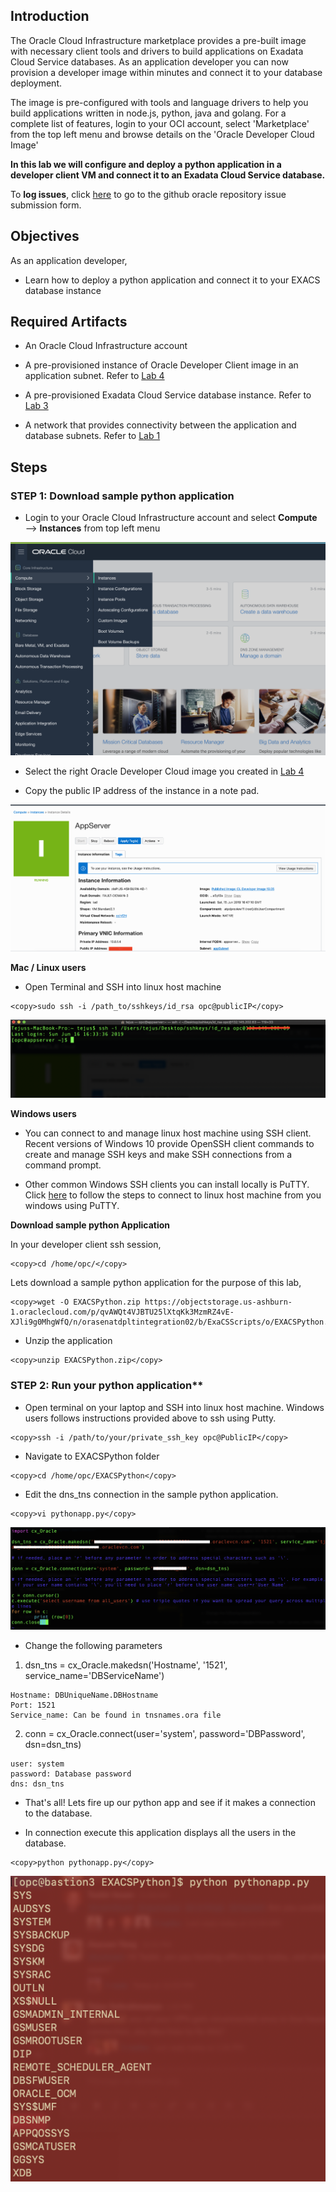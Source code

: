 ## Introduction

The Oracle Cloud Infrastructure marketplace provides a pre-built image with necessary client tools and drivers to build applications on Exadata Cloud Service databases. As an application developer you can now provision a developer image within minutes and connect it to your database deployment.

The image is pre-configured with tools and language drivers to help you build applications written in node.js, python, java and golang.
For a complete list of features, login to your OCI account, select 'Marketplace' from the top left menu and browse details on the 'Oracle Developer Cloud Image'

**In this lab we will configure and deploy a python application in a developer client VM and connect it to an Exadata Cloud Service database.**

To **log issues**, click [here](https://github.com/oracle/learning-library/issues/new) to go to the github oracle repository issue submission form.

## Objectives

As an application developer,
- Learn how to deploy a python application and connect it to your EXACS database instance

## Required Artifacts

- An Oracle Cloud Infrastructure account

- A pre-provisioned instance of Oracle Developer Client image in an application subnet. Refer to [Lab 4](?lab=lab-4-configure-development-system-for-use)

- A pre-provisioned Exadata Cloud Service database instance. Refer to [Lab 3](?lab=lab-3-provision-databases-on-exadata-cloud)

- A network that provides connectivity between the application and database subnets. Refer to [Lab 1](?lab=lab-1-preparing-private-data-center-o)

## Steps

### STEP 1: Download sample python application

- Login to your Oracle Cloud Infrastructure account and select **Compute** —> **Instances** from top left menu

![](./images/pythonApp/Compute1.png " ")

- Select the right Oracle Developer Cloud image you created in [Lab 4](?lab=lab-4-configure-development-system-for-use)

- Copy the public IP address of the instance in a note pad. 

![](./images/pythonApp/Compute2.png " ")


**Mac / Linux users**

- Open Terminal and SSH into linux host machine

```
<copy>sudo ssh -i /path_to/sshkeys/id_rsa opc@publicIP</copy>
```

![](./images/pythonApp/SSH1.png " ")

**Windows users**

- You can connect to and manage linux host machine using SSH client. Recent versions of Windows 10 provide OpenSSH client commands to create and manage SSH keys and make SSH connections from a command prompt.

- Other common Windows SSH clients you can install locally is PuTTY. Click [here](https://docs.microsoft.com/en-us/azure/virtual-machines/linux/ssh-from-windows) to follow the steps to connect to linux host machine from you windows using PuTTY.

**Download sample python Application**

In your developer client ssh session,

```
<copy>cd /home/opc/</copy>
```

Lets download a sample python application for the purpose of this lab,


```
<copy>wget -O EXACSPython.zip https://objectstorage.us-ashburn-1.oraclecloud.com/p/qvAWQt4VJBTU25lXtqKk3MzmRZ4vE-XJli9g0MhgWfQ/n/orasenatdpltintegration02/b/ExaCSScripts/o/EXACSPython.zip</copy>
```
- Unzip the application 

```
<copy>unzip EXACSPython.zip</copy>
```

### STEP 2: Run your python application**


- Open terminal on your laptop and SSH into linux host machine. Windows users follows instructions provided above to ssh using Putty.

```
<copy>ssh -i /path/to/your/private_ssh_key opc@PublicIP</copy>
```

- Navigate to EXACSPython folder

```
<copy>cd /home/opc/EXACSPython</copy>
```

- Edit the dns_tns connection in the sample python application.

```
<copy>vi pythonapp.py</copy>
```

![](./images/pythonApp/editpythonapp.png " ")

- Change the following parameters

1. dsn_tns = cx_Oracle.makedsn('Hostname', '1521', service_name='DBServiceName')
```
Hostname: DBUniqueName.DBHostname
Port: 1521
Service_name: Can be found in tnsnames.ora file
```

2. conn = cx_Oracle.connect(user='system', password='DBPassword', dsn=dsn_tns)

```
user: system
password: Database password
dns: dsn_tns
```

- That's all! Lets fire up our python app and see if it makes a connection to the database.

- In connection execute this application displays all the users in the database.

```
<copy>python pythonapp.py</copy>
```

![](./images/pythonApp/pythonSuccess.png " ")
